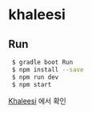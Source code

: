 # khaleesi

## Run

```bash
 $ gradle boot Run
 $ npm install --save
 $ npm run dev
 $ npm start
```

 [Khaleesi](http://localhost:3000/) 에서 확인
